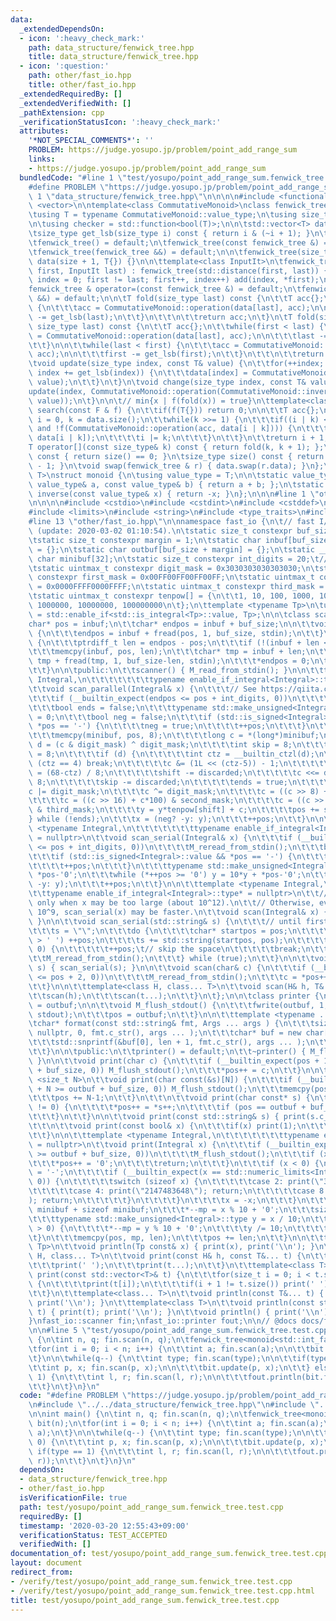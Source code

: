```yaml
---
data:
  _extendedDependsOn:
  - icon: ':heavy_check_mark:'
    path: data_structure/fenwick_tree.hpp
    title: data_structure/fenwick_tree.hpp
  - icon: ':question:'
    path: other/fast_io.hpp
    title: other/fast_io.hpp
  _extendedRequiredBy: []
  _extendedVerifiedWith: []
  _pathExtension: cpp
  _verificationStatusIcon: ':heavy_check_mark:'
  attributes:
    '*NOT_SPECIAL_COMMENTS*': ''
    PROBLEM: https://judge.yosupo.jp/problem/point_add_range_sum
    links:
    - https://judge.yosupo.jp/problem/point_add_range_sum
  bundledCode: "#line 1 \"test/yosupo/point_add_range_sum.fenwick_tree.test.cpp\"\n\
    #define PROBLEM \"https://judge.yosupo.jp/problem/point_add_range_sum\"\n\n#line\
    \ 1 \"data_structure/fenwick_tree.hpp\"\n\n\n\n#include <functional>\n#include\
    \ <vector>\n\ntemplate<class CommutativeMonoid>\nclass fenwick_tree {\npublic:\n\
    \tusing T = typename CommutativeMonoid::value_type;\n\tusing size_type = std::uint_fast32_t;\n\
    \n\tusing checker = std::function<bool(T)>;\n\n\tstd::vector<T> data;\n\t\nprivate:\n\
    \tsize_type get_lsb(size_type i) const { return i & (~i + 1); }\n\t\npublic:\n\
    \tfenwick_tree() = default;\n\tfenwick_tree(const fenwick_tree &) = default;\n\
    \tfenwick_tree(fenwick_tree &&) = default;\n\n\tfenwick_tree(size_type size):\
    \ data(size + 1, T{}) {}\n\n\ttemplate<class InputIt>\n\tfenwick_tree(InputIt\
    \ first, InputIt last) : fenwick_tree(std::distance(first, last)) {\n\t\tfor(int\
    \ index = 0; first != last; first++, index++) add(index, *first);\n\t}\n\t\n\t\
    fenwick_tree & operator=(const fenwick_tree &) = default;\n\tfenwick_tree & operator=(fenwick_tree\
    \ &&) = default;\n\n\tT fold(size_type last) const {\n\t\tT acc{};\n\t\twhile(last)\
    \ {\n\t\t\tacc = CommutativeMonoid::operation(data[last], acc);\n\n\t\t\tlast\
    \ -= get_lsb(last);\n\t\t}\n\t\t\n\t\treturn acc;\n\t}\n\tT fold(size_type first,\
    \ size_type last) const {\n\t\tT acc{};\n\t\twhile(first < last) {\n\t\t\tacc\
    \ = CommutativeMonoid::operation(data[last], acc);\n\n\t\t\tlast -= get_lsb(last);\n\
    \t\t}\n\n\t\twhile(last < first) {\n\t\t\tacc = CommutativeMonoid::operation(CommutativeMonoid::inverse(data[first]),\
    \ acc);\n\n\t\t\tfirst -= get_lsb(first);\n\t\t}\n\t\t\n\t\treturn acc;\n\t}\n\
    \tvoid update(size_type index, const T& value) {\n\t\tfor(++index; index < data.size();\
    \ index += get_lsb(index)) {\n\t\t\tdata[index] = CommutativeMonoid::operation(data[index],\
    \ value);\n\t\t}\n\t}\n\tvoid change(size_type index, const T& value) {\n\t\t\
    update(index, CommutativeMonoid::operation(CommutativeMonoid::inverse((*this)[index]),\
    \ value));\n\t}\n\n\t// min{x | f(fold(x)) = true}\n\ttemplate<class F>\n\tsize_type\
    \ search(const F & f) {\n\t\tif(f(T{})) return 0;\n\n\t\tT acc{};\n\t\tsize_type\
    \ i = 0, k = data.size();\n\t\twhile(k >>= 1) {\n\t\t\tif((i | k) < data.size()\
    \ and !f(CommutativeMonoid::operation(acc, data[i | k]))) {\n\t\t\t\tacc = CommutativeMonoid::operation(acc,\
    \ data[i | k]);\n\t\t\t\ti |= k;\n\t\t\t}\n\t\t}\n\t\treturn i + 1;\n\t}\n\n\t\
    T operator[](const size_type& k) const { return fold(k, k + 1); };\n\n\tbool empty()\
    \ const { return size() == 0; }\n\tsize_type size() const { return data.size()\
    \ - 1; }\n\tvoid swap(fenwick_tree & r) { data.swap(r.data); }\n};\n\ntemplate<class\
    \ T>\nstruct monoid {\n\tusing value_type = T;\n\n\tstatic value_type operation(const\
    \ value_type& a, const value_type& b) { return a + b; };\n\tstatic value_type\
    \ inverse(const value_type& x) { return -x; }\n};\n\n\n#line 1 \"other/fast_io.hpp\"\
    \n\n\n\n#include <cstdio>\n#include <cstdint>\n#include <cstddef>\n#include <cstring>\n\
    #include <limits>\n#include <string>\n#include <type_traits>\n#include <utility>\n\
    #line 13 \"other/fast_io.hpp\"\n\nnamespace fast_io {\n\t// fast I/O by rsk0315\
    \ (update: 2020-03-02 01:10:54).\n\tstatic size_t constexpr buf_size = 1 << 17;\n\
    \tstatic size_t constexpr margin = 1;\n\tstatic char inbuf[buf_size + margin]\
    \ = {};\n\tstatic char outbuf[buf_size + margin] = {};\n\tstatic __attribute__((aligned(8)))\
    \ char minibuf[32];\n\tstatic size_t constexpr int_digits = 20;\t// 18446744073709551615\n\
    \tstatic uintmax_t constexpr digit_mask = 0x3030303030303030;\n\tstatic uintmax_t\
    \ constexpr first_mask = 0x00FF00FF00FF00FF;\n\tstatic uintmax_t constexpr second_mask\
    \ = 0x0000FFFF0000FFFF;\n\tstatic uintmax_t constexpr third_mask = 0x00000000FFFFFFFF;\n\
    \tstatic uintmax_t constexpr tenpow[] = {\n\t\t1, 10, 100, 1000, 10000, 100000,\
    \ 1000000, 10000000, 100000000\n\t};\n\ttemplate <typename Tp>\n\tusing enable_if_integral\
    \ = std::enable_if<std::is_integral<Tp>::value, Tp>;\n\n\tclass scanner {\n\t\t\
    char* pos = inbuf;\n\t\tchar* endpos = inbuf + buf_size;\n\n\t\tvoid M_read_from_stdin()\
    \ {\n\t\t\tendpos = inbuf + fread(pos, 1, buf_size, stdin);\n\t\t}\n\t\tvoid M_reread_from_stdin()\
    \ {\n\t\t\tptrdiff_t len = endpos - pos;\n\t\t\tif (!(inbuf + len <= pos)) return;\n\
    \t\t\tmemcpy(inbuf, pos, len);\n\t\t\tchar* tmp = inbuf + len;\n\t\t\tendpos =\
    \ tmp + fread(tmp, 1, buf_size-len, stdin);\n\t\t\t*endpos = 0;\n\t\t\tpos = inbuf;\n\
    \t\t}\n\n\tpublic:\n\t\tscanner() { M_read_from_stdin(); }\n\n\t\ttemplate <typename\
    \ Integral,\n\t\t\t\t\t\t\ttypename enable_if_integral<Integral>::type* = nullptr>\n\
    \t\tvoid scan_parallel(Integral& x) {\n\t\t\t// See https://qiita.com/rsk0315_h4x/items/17a9cb12e0de5fd918f4\n\
    \t\t\tif (__builtin_expect(endpos <= pos + int_digits, 0))\n\t\t\t\tM_reread_from_stdin();\n\
    \t\t\tbool ends = false;\n\t\t\ttypename std::make_unsigned<Integral>::type y\
    \ = 0;\n\t\t\tbool neg = false;\n\t\t\tif (std::is_signed<Integral>::value &&\
    \ *pos == '-') {\n\t\t\t\tneg = true;\n\t\t\t\t++pos;\n\t\t\t}\n\t\t\tdo {\n\t\
    \t\t\tmemcpy(minibuf, pos, 8);\n\t\t\t\tlong c = *(long*)minibuf;\n\t\t\t\tlong\
    \ d = (c & digit_mask) ^ digit_mask;\n\t\t\t\tint skip = 8;\n\t\t\t\tint shift\
    \ = 8;\n\t\t\t\tif (d) {\n\t\t\t\t\tint ctz = __builtin_ctzl(d);\n\t\t\t\t\tif\
    \ (ctz == 4) break;\n\t\t\t\t\tc &= (1L << (ctz-5)) - 1;\n\t\t\t\t\tint discarded\
    \ = (68-ctz) / 8;\n\t\t\t\t\tshift -= discarded;\n\t\t\t\t\tc <<= discarded *\
    \ 8;\n\t\t\t\t\tskip -= discarded;\n\t\t\t\t\tends = true;\n\t\t\t\t}\n\t\t\t\t\
    c |= digit_mask;\n\t\t\t\tc ^= digit_mask;\n\t\t\t\tc = ((c >> 8) + c*10) & first_mask;\n\
    \t\t\t\tc = ((c >> 16) + c*100) & second_mask;\n\t\t\t\tc = ((c >> 32) + c*10000)\
    \ & third_mask;\n\t\t\t\ty = y*tenpow[shift] + c;\n\t\t\t\tpos += skip;\n\t\t\t\
    } while (!ends);\n\t\t\tx = (neg? -y: y);\n\t\t\t++pos;\n\t\t}\n\n\t\ttemplate\
    \ <typename Integral,\n\t\t\t\t\t\t\ttypename enable_if_integral<Integral>::type*\
    \ = nullptr>\n\t\tvoid scan_serial(Integral& x) {\n\t\t\tif (__builtin_expect(endpos\
    \ <= pos + int_digits, 0))\n\t\t\t\tM_reread_from_stdin();\n\t\t\tbool neg = false;\n\
    \t\t\tif (std::is_signed<Integral>::value && *pos == '-') {\n\t\t\t\tneg = true;\n\
    \t\t\t\t++pos;\n\t\t\t}\n\t\t\ttypename std::make_unsigned<Integral>::type y =\
    \ *pos-'0';\n\t\t\twhile (*++pos >= '0') y = 10*y + *pos-'0';\n\t\t\tx = (neg?\
    \ -y: y);\n\t\t\t++pos;\n\t\t}\n\n\t\ttemplate <typename Integral,\n\t\t\t\t\t\
    \t\ttypename enable_if_integral<Integral>::type* = nullptr>\n\t\t// Use scan_parallel(x)\
    \ only when x may be too large (about 10^12).\n\t\t// Otherwise, even when x <=\
    \ 10^9, scan_serial(x) may be faster.\n\t\tvoid scan(Integral& x) { scan_parallel(x);\
    \ }\n\n\t\tvoid scan_serial(std::string& s) {\n\t\t\t// until first whitespace\n\
    \t\t\ts = \"\";\n\t\t\tdo {\n\t\t\t\tchar* startpos = pos;\n\t\t\t\twhile (*pos\
    \ > ' ') ++pos;\n\t\t\t\ts += std::string(startpos, pos);\n\t\t\t\tif (*pos !=\
    \ 0) {\n\t\t\t\t\t++pos;\t// skip the space\n\t\t\t\t\tbreak;\n\t\t\t\t}\n\t\t\
    \t\tM_reread_from_stdin();\n\t\t\t} while (true);\n\t\t}\n\n\t\tvoid scan(std::string&\
    \ s) { scan_serial(s); }\n\n\t\tvoid scan(char& c) {\n\t\t\tif (__builtin_expect(endpos\
    \ <= pos + 2, 0))\n\t\t\t\tM_reread_from_stdin();\n\t\t\tc = *pos++;\n\t\t\t++pos;\n\
    \t\t}\n\n\t\ttemplate<class H, class... T>\n\t\tvoid scan(H& h, T&... t) {\n\t\
    \t\tscan(h);\n\t\t\tscan(t...);\n\t\t}\n\t};\n\n\tclass printer {\n\t\tchar* pos\
    \ = outbuf;\n\n\t\tvoid M_flush_stdout() {\n\t\t\tfwrite(outbuf, 1, pos-outbuf,\
    \ stdout);\n\t\t\tpos = outbuf;\n\t\t}\n\n\t\ttemplate <typename ... Args>\n\t\
    \tchar* format(const std::string& fmt, Args ... args ) {\n\t\t\tsize_t len = std::snprintf(\
    \ nullptr, 0, fmt.c_str(), args ... );\n\t\t\tchar* buf = new char[len + 1];\n\
    \t\t\tstd::snprintf(&buf[0], len + 1, fmt.c_str(), args ... );\n\t\t\treturn std::move(buf);\n\
    \t\t}\n\n\tpublic:\n\t\tprinter() = default;\n\t\t~printer() { M_flush_stdout();\
    \ }\n\n\t\tvoid print(char c) {\n\t\t\tif (__builtin_expect(pos + 1 >= outbuf\
    \ + buf_size, 0)) M_flush_stdout();\n\t\t\t*pos++ = c;\n\t\t}\n\n\t\ttemplate\
    \ <size_t N>\n\t\tvoid print(char const(&s)[N]) {\n\t\t\tif (__builtin_expect(pos\
    \ + N >= outbuf + buf_size, 0)) M_flush_stdout();\n\t\t\tmemcpy(pos, s, N-1);\n\
    \t\t\tpos += N-1;\n\t\t}\n\t\t\n\t\tvoid print(char const* s) {\n\t\t\twhile (*s\
    \ != 0) {\n\t\t\t\t*pos++ = *s++;\n\t\t\t\tif (pos == outbuf + buf_size) M_flush_stdout();\n\
    \t\t\t}\n\t\t}\n\n\t\tvoid print(const std::string& s) { print(s.c_str()); }\n\
    \t\t\n\t\tvoid print(const bool& x) {\n\t\t\tif(x) print(1);\n\t\t\telse print(0);\n\
    \t\t}\n\n\t\ttemplate <typename Integral,\n\t\t\t\t\t\t\ttypename enable_if_integral<Integral>::type*\
    \ = nullptr>\n\t\tvoid print(Integral x) {\n\t\t\tif (__builtin_expect(pos + int_digits\
    \ >= outbuf + buf_size, 0))\n\t\t\t\tM_flush_stdout();\n\t\t\tif (x == 0) {\n\t\
    \t\t\t*pos++ = '0';\n\t\t\t\treturn;\n\t\t\t}\n\t\t\tif (x < 0) {\n\t\t\t\t*pos++\
    \ = '-';\n\t\t\t\tif (__builtin_expect(x == std::numeric_limits<Integral>::min(),\
    \ 0)) {\n\t\t\t\t\tswitch (sizeof x) {\n\t\t\t\t\tcase 2: print(\"32768\"); return;\n\
    \t\t\t\t\tcase 4: print(\"2147483648\"); return;\n\t\t\t\t\tcase 8: print(\"9223372036854775808\"\
    ); return;\n\t\t\t\t\t}\n\t\t\t\t}\n\t\t\t\tx = -x;\n\t\t\t}\n\t\t\tchar* mp =\
    \ minibuf + sizeof minibuf;\n\t\t\t*--mp = x % 10 + '0';\n\t\t\tsize_t len = 1;\n\
    \t\t\ttypename std::make_unsigned<Integral>::type y = x / 10;\n\t\t\twhile (y\
    \ > 0) {\n\t\t\t\t*--mp = y % 10 + '0';\n\t\t\t\ty /= 10;\n\t\t\t\t++len;\n\t\t\
    \t}\n\t\t\tmemcpy(pos, mp, len);\n\t\t\tpos += len;\n\t\t}\n\n\t\ttemplate <typename\
    \ Tp>\n\t\tvoid println(Tp const& x) { print(x), print('\\n'); }\n\t\t\n\t\ttemplate<class\
    \ H, class... T>\n\t\tvoid print(const H& h, const T&... t) {\n\t\t\tprint(h);\n\
    \t\t\tprint(' ');\n\t\t\tprint(t...);\n\t\t}\n\t\ttemplate<class T>\n\t\tvoid\
    \ print(const std::vector<T>& t) {\n\t\t\tfor(size_t i = 0; i < t.size(); i++)\
    \ {\n\t\t\t\tprint(t[i]);\n\t\t\t\tif(i + 1 != t.size()) print(' ');\n\t\t\t}\n\
    \t\t}\n\t\ttemplate<class... T>\n\t\tvoid println(const T&... t) { print(t...);\
    \ print('\\n'); }\n\t\ttemplate<class T>\n\t\tvoid println(const std::vector<T>&\
    \ t) { print(t); print('\\n'); }\n\t\tvoid println() { print('\\n'); }\n\t};\n\
    }\nfast_io::scanner fin;\nfast_io::printer fout;\n\n// @docs docs/fast_io.md\n\
    \n\n#line 5 \"test/yosupo/point_add_range_sum.fenwick_tree.test.cpp\"\n\nint main()\
    \ {\n\tint n, q; fin.scan(n, q);\n\tfenwick_tree<monoid<std::int_fast64_t>> bit(n);\n\
    \tfor(int i = 0; i < n; i++) {\n\t\tint a; fin.scan(a);\n\n\t\tbit.change(i, a);\n\
    \t}\n\n\twhile(q--) {\n\t\tint type; fin.scan(type);\n\n\t\tif(type == 0) {\n\t\
    \t\tint p, x; fin.scan(p, x);\n\n\t\t\tbit.update(p, x);\n\t\t} else if(type ==\
    \ 1) {\n\t\t\tint l, r; fin.scan(l, r);\n\n\t\t\tfout.println(bit.fold(l, r));\n\
    \t\t}\n\t}\n}\n"
  code: "#define PROBLEM \"https://judge.yosupo.jp/problem/point_add_range_sum\"\n\
    \n#include \"../../data_structure/fenwick_tree.hpp\"\n#include \"../../other/fast_io.hpp\"\
    \n\nint main() {\n\tint n, q; fin.scan(n, q);\n\tfenwick_tree<monoid<std::int_fast64_t>>\
    \ bit(n);\n\tfor(int i = 0; i < n; i++) {\n\t\tint a; fin.scan(a);\n\n\t\tbit.change(i,\
    \ a);\n\t}\n\n\twhile(q--) {\n\t\tint type; fin.scan(type);\n\n\t\tif(type ==\
    \ 0) {\n\t\t\tint p, x; fin.scan(p, x);\n\n\t\t\tbit.update(p, x);\n\t\t} else\
    \ if(type == 1) {\n\t\t\tint l, r; fin.scan(l, r);\n\n\t\t\tfout.println(bit.fold(l,\
    \ r));\n\t\t}\n\t}\n}\n"
  dependsOn:
  - data_structure/fenwick_tree.hpp
  - other/fast_io.hpp
  isVerificationFile: true
  path: test/yosupo/point_add_range_sum.fenwick_tree.test.cpp
  requiredBy: []
  timestamp: '2020-03-20 12:55:43+09:00'
  verificationStatus: TEST_ACCEPTED
  verifiedWith: []
documentation_of: test/yosupo/point_add_range_sum.fenwick_tree.test.cpp
layout: document
redirect_from:
- /verify/test/yosupo/point_add_range_sum.fenwick_tree.test.cpp
- /verify/test/yosupo/point_add_range_sum.fenwick_tree.test.cpp.html
title: test/yosupo/point_add_range_sum.fenwick_tree.test.cpp
---
```

